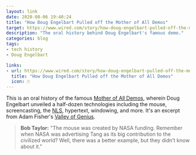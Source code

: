```yaml
---
layout: link
date: 2020-08-06 19:40:24
title: "How Doug Engelbart Pulled off the Mother of All Demos"
target: https://www.wired.com/story/how-doug-engelbart-pulled-off-the-mother-of-all-demos/
description: "The oral history behind Doug Engelbart's famous demo."
categories: blog
tags:
- tech history
- Doug Engelbart

links:
- url: https://www.wired.com/story/how-doug-engelbart-pulled-off-the-mother-of-all-demos/
  title: "How Doug Engelbart Pulled off the Mother of All Demos"
  icon: 🖱
---
```


This is an oral history of the famous [Mother of All Demos](/post/the-mother-of-all-demos/ "The Mother of All Demos"), wherein Doug Engelbart unveiled a half-dozen technologies including the mouse, screencasting, the [NLS](https://en.wikipedia.org/wiki/NLS_(computer_system) "NLS"), hypertext, windowing, and more. It's an excerpt from Adam Fisher's [Valley of Genius](https://amzn.to/3gCPwCT "Valley of Genius").

> **Bob Taylor:** "The mouse was created by NASA funding. Remember when NASA was advertising Tang as its big contribution to the civilized world? Well, there was a better example, but they didn’t know about it."
  